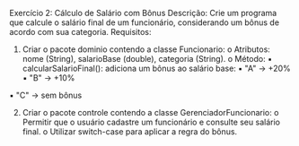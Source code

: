 Exercício 2: Cálculo de Salário com Bônus
Descrição:
Crie um programa que calcule o salário final de um funcionário, considerando um
bônus de acordo com sua categoria.
Requisitos:
1. Criar o pacote dominio contendo a classe Funcionario:
o Atributos: nome (String), salarioBase (double), categoria (String).
o Método:
▪ calcularSalarioFinal(): adiciona um bônus ao salário base:
▪ "A" → +20%
▪ "B" → +10%

▪ "C" → sem bônus

2. Criar o pacote controle contendo a classe GerenciadorFuncionario:
o Permitir que o usuário cadastre um funcionário e consulte seu
salário final.
o Utilizar switch-case para aplicar a regra do bônus.